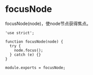 # focusNode

focusNode(node)，使node节点获得焦点。

    'use strict';

    function focusNode(node) {
      try {
        node.focus();
      } catch (e) {}
    }

    module.exports = focusNode;